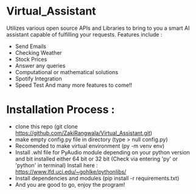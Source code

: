 # Virtual_Assistant
Utilizes various open source APIs and Libraries to bring to you a smart AI assistant capable of fulfilling your requests.
Features include : 
  - Send Emails
  - Checking Weather
  - Stock Prices
  - Answer any queries
  - Computational or mathematical solutions
  - Spotify Integration 
  - Speed Test
  And many more features to come!!

# Installation Process :
- clone this repo (git clone https://github.com/ZakiRangwala/Virtual_Assistant.git)
- make empty config.py file in directory (type > null config.py)
- Recomended to make virtual environment (py -m venv env)
- Install .whl file for PyAudio module depending on your python version and bit installed either 64 bit or 32 bit   (Check via entering 'py' or 'python' in terminal) Install here : https://www.lfd.uci.edu/~gohlke/pythonlibs/
- Install dependencies and modules (pip install -r requirements.txt)
- And you are good to go, enjoy the program!